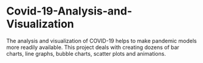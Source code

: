# Covid-19-Analysis-and-Visualization
The analysis and visualization of COVID-19 helps to make pandemic models more readily available. This project deals with creating dozens of bar charts, line graphs, bubble charts, scatter plots and animations.
